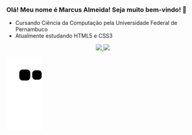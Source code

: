 ### Olá! Meu nome é Marcus Almeida! Seja muito bem-vindo! 👋



- Cursando Ciência da Computação pela Universidade Federal de Pernambuco
- Atualmente estudando HTML5 e CSS3

<div align="center">
  <a href="https://github.com/marcusalmeidaa">
  <img width="42%" src="https://github-readme-stats.vercel.app/api?username=marcusalmeidaa&show_icons=true&theme=radical&include_all_commits=true&count_private=true"/>
  <img width="50%" src="https://github-readme-stats.vercel.app/api/top-langs/?username=marcusalmeidaa&layout=compact&langs_count=7&theme=radical"/>
</div>

  ![Snake animation](https://github.com/marcusalmeidaa/marcusalmeidaa/blob/output/github-contribution-grid-snake.svg)
